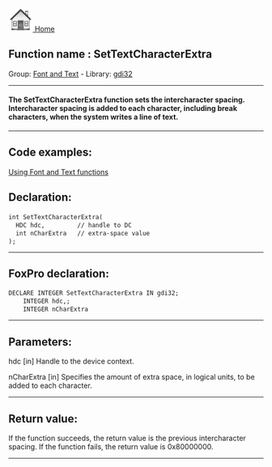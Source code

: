 [<img src="../../images/home.png"> Home ](https://github.com/VFPX/Win32API)  

## Function name : SetTextCharacterExtra
Group: [Font and Text](../../functions_group.md#Font_and_Text)  -  Library: [gdi32](../../../libraries.md#gdi32)  
***  


#### The SetTextCharacterExtra function sets the intercharacter spacing. Intercharacter spacing is added to each character, including break characters, when the system writes a line of text. 
***  


## Code examples:
[Using Font and Text functions](../../samples/sample_304.md)  

## Declaration:
```foxpro  
int SetTextCharacterExtra(
  HDC hdc,         // handle to DC
  int nCharExtra   // extra-space value
);  
```  
***  


## FoxPro declaration:
```foxpro  
DECLARE INTEGER SetTextCharacterExtra IN gdi32;
	INTEGER hdc,;
	INTEGER nCharExtra  
```  
***  


## Parameters:
hdc 
[in] Handle to the device context. 

nCharExtra 
[in] Specifies the amount of extra space, in logical units, to be added to each character.  
***  


## Return value:
If the function succeeds, the return value is the previous intercharacter spacing. If the function fails, the return value is 0x80000000. 
  
***  

